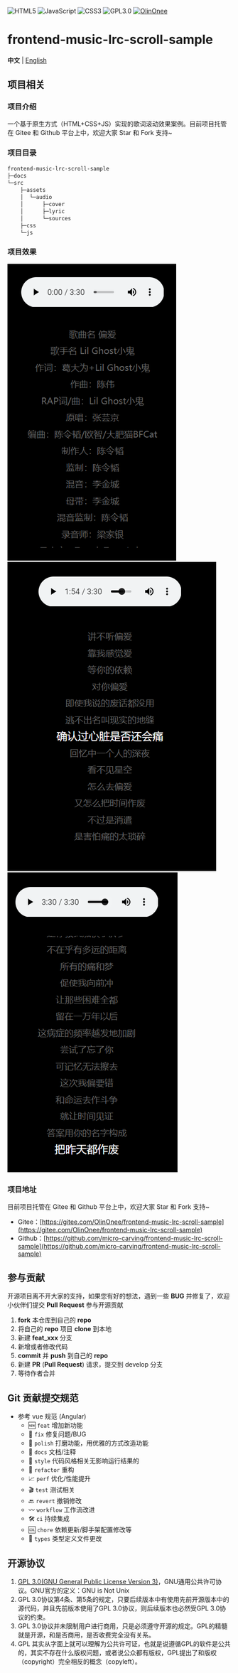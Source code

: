 <p>
  <img src="https://img.shields.io/badge/HTML5-green" alt="HTML5"/>
  <img src="https://img.shields.io/badge/JavaScript-blue" alt="JavaScript"/>
  <img src="https://img.shields.io/badge/CSS3-yellow" alt="CSS3"/>
  <img src="https://img.shields.io/badge/license-GPL3.0-blue" alt="GPL3.0"/>
  <a target="_blank" href="https://gitee.com/OlinOnee">
    <img src="https://img.shields.io/badge/Author-OlinOnee-ff69b4" alt="OlinOnee">
  </a>
</p>

# frontend-music-lrc-scroll-sample

**中文** | [English](./README.en.md)

## 项目相关

### 项目介绍

一个基于原生方式（HTML+CSS+JS）实现的歌词滚动效果案例。目前项目托管在 Gitee 和 Github 平台上中，欢迎大家 Star 和 Fork 支持~

### 项目目录

```shell
frontend-music-lrc-scroll-sample
├─docs
└─src
    ├─assets
    │  └─audio
    │      ├─cover
    │      ├─lyric
    │      └─sources
    ├─css
    └─js
```

### 项目效果

![开始页面](./src/assets/screenshots/start.png)
![播放中页面](./src/assets/screenshots/playing.png)
![结束页面](./src/assets/screenshots/end.png)

### 项目地址

目前项目托管在 Gitee 和 Github 平台上中，欢迎大家 Star 和 Fork 支持~

- Gitee：[https://gitee.com/OlinOnee/frontend-music-lrc-scroll-sample](https://gitee.com/OlinOnee/frontend-music-lrc-scroll-sample)
- Github：[https://github.com/micro-carving/frontend-music-lrc-scroll-sample](https://github.com/micro-carving/frontend-music-lrc-scroll-sample)

## 参与贡献

开源项目离不开大家的支持，如果您有好的想法，遇到一些 **BUG** 并修复了，欢迎小伙伴们提交 **Pull Request** 参与开源贡献

1. **fork** 本仓库到自己的 **repo**
2. 将自己的 **repo** 项目 **clone** 到本地
3. 新建 **feat_xxx** 分支
4. 新增或者修改代码
5. **commit** 并 **push** 到自己的 **repo**
6. 新建 **PR** (**Pull Request**) 请求，提交到 develop 分支
7. 等待作者合并

## Git 贡献提交规范
- 参考 vue 规范 (Angular)
    - 🆕 `feat` 增加新功能
    - 🐞 `fix` 修复问题/BUG
    - 🧽 `polish` 打磨功能，用优雅的方式改造功能
    - 📝 `docs` 文档/注释
    - 🎨 `style` 代码风格相关无影响运行结果的
    - 🧬 `refactor` 重构
    - 📈 `perf` 优化/性能提升
    - 🎬 `test` 测试相关
    - 🔙 `revert` 撤销修改
    - 〰 `workflow` 工作流改进
    - 🛠 `ci` 持续集成
    - 🆒 `chore` 依赖更新/脚手架配置修改等
    - 💱 `types` 类型定义文件更改


## 开源协议

1. [GPL 3.0(GNU General Public License Version 3)](https://www.gnu.org/licenses/gpl-3.0.txt)，GNU通⽤公共许可协议。GNU官⽅的定义：GNU is
   Not Unix
2. GPL 3.0协议第4条、第5条的规定，只要后续版本中有使⽤先前开源版本中的源代码，并且先前版本使⽤了GPL 3.0协议，则后续版本也必然受GPL 3.0协议的约束。
3. GPL 3.0协议并未限制⽤户进⾏商⽤，只是必须遵守开源的规定。GPL的精髓就是开源，和是否商⽤，是否收费完全没有关系。
4. GPL 其实从字⾯上就可以理解为公共许可证，也就是说遵循GPL的软件是公共的，其实不存在什么版权问题，或者说公众都有版权，GPL提出了和版权 （copyright）完全相反的概念（copyleft）。
